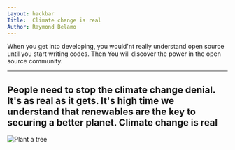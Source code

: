 ```yaml
---
Layout: hackbar
Title:  Climate change is real
Author: Raymond Belamo
---
```


When you get into developing, you would'nt really understand open source until you start writing codes. Then You will discover the power in the open source community. 

---

## People need to stop the climate change denial. It's as real as it gets. It's high time we understand that renewables are the key to securing a better planet. Climate change is real

![Plant a tree](https://images.app.goo.gl/WY4KkEgEsuptyqFp9)
